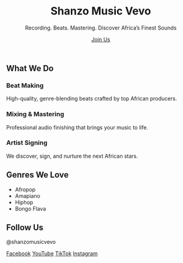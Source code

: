 <!DOCTYPE html>
<html lang="en">
<head>
  <meta charset="UTF-8" />
  <meta name="viewport" content="width=device-width, initial-scale=1.0"/>
  <title>Shanzo Music Vevo</title>
  <link rel="stylesheet" href="style.css" />
</head>
<body>
  <header class="hero">
    <div class="hero-content">
      <h1>Shanzo Music Vevo</h1>
      <p>Recording. Beats. Mastering. Discover Africa’s Finest Sounds</p>
      <a href="#contact" class="cta-btn">Join Us</a>
    </div>
  </header>

  <section class="features">
    <h2>What We Do</h2>
    <div class="feature-list">
      <div class="feature">
        <h3>Beat Making</h3>
        <p>High-quality, genre-blending beats crafted by top African producers.</p>
      </div>
      <div class="feature">
        <h3>Mixing & Mastering</h3>
        <p>Professional audio finishing that brings your music to life.</p>
      </div>
      <div class="feature">
        <h3>Artist Signing</h3>
        <p>We discover, sign, and nurture the next African stars.</p>
      </div>
    </div>
  </section>

  <section class="genres">
    <h2>Genres We Love</h2>
    <ul>
      <li>Afropop</li>
      <li>Amapiano</li>
      <li>Hiphop</li>
      <li>Bongo Flava</li>
    </ul>
  </section>

  <footer id="contact" class="footer">
    <h2>Follow Us</h2>
    <p>@shanzomusicvevo</p>
    <div class="social-icons">
      <a href="https://facebook.com/shanzomusicvevo">Facebook</a>
      <a href="https://youtube.com/shanzomusicvevo">YouTube</a>
      <a href="https://tiktok.com/@shanzomusicvevo">TikTok</a>
      <a href="https://instagram.com/shanzomusicvevo">Instagram</a>
    </div>
  </footer>
</body>
</html>

